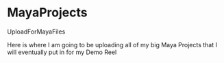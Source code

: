 # MayaProjects
UploadForMayaFiles

Here is where I am going to be uploading all of my big Maya Projects that I will eventually put in for my Demo Reel
